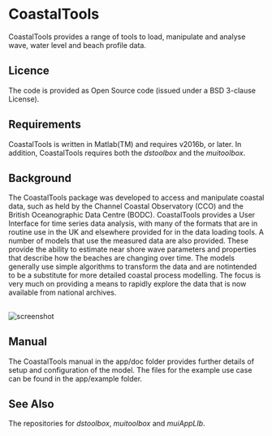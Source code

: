 # CoastalTools
CoastalTools provides a range of tools to load, manipulate and analyse wave, water level and beach profile data. 

## Licence
The code is provided as Open Source code (issued under a BSD 3-clause License).

## Requirements
CoastalTools is written in Matlab(TM) and requires v2016b, or later. In addition, CoastalTools requires both the _dstoolbox_ and the _muitoolbox_.

## Background
The CoastalTools package was developed to access and manipulate coastal data, such as held by the Channel Coastal Observatory (CCO) and the British Oceanographic Data Centre (BODC). CoastalTools provides a User Interface for time series data analysis, with many of the formats that are in routine use in the UK and elsewhere provided for in the data loading tools. A number of models that use the measured data are also provided. These provide the ability to estimate near shore wave parameters and properties that describe how the beaches are changing over time. The models generally use simple algorithms to transform the data and are notintended to be a substitute for more detailed coastal process modelling. The focus is very much on providing a means to rapidly explore the data that is now available from national archives.

##
![screenshot](https://github.com/user-attachments/assets/864afa9f-f451-4904-a238-9578c5053acf)

## Manual
The CoastalTools manual in the app/doc folder provides further details of setup and configuration of the model. The files for the example use case can be found in
the app/example folder. 

## See Also
The repositories for _dstoolbox_, _muitoolbox_ and _muiAppLIb_.
